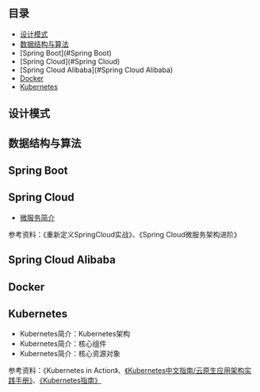 
## 目录
- [设计模式](#设计模式)
- [数据结构与算法](#数据结构与算法)
- [Spring Boot](#Spring Boot)
- [Spring Cloud](#Spring Cloud)
- [Spring Cloud Alibaba](#Spring Cloud Alibaba)
- [Docker](#Docker)
- [Kubernetes](#Kubernetes)


## 设计模式

## 数据结构与算法

## Spring Boot

## Spring Cloud
- [微服务简介](SpringCloud/微服务简介.md)

参考资料：《重新定义SpringCloud实战》、《Spring Cloud微服务架构进阶》

## Spring Cloud Alibaba

## Docker

## Kubernetes
- Kubernetes简介：Kubernetes架构
- Kubernetes简介：核心组件
- Kubernetes简介：核心资源对象

参考资料：《Kubernetes in Action》、[《Kubernetes中文指南/云原生应用架构实践手册》](https://github.com/rootsongjc/kubernetes-handbook)、[《Kubernetes指南》](https://github.com/feiskyer/kubernetes-handbook)



